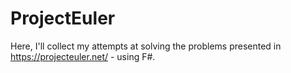 # ProjectEuler

Here, I'll collect my attempts at solving the problems presented in https://projecteuler.net/ - using F#.
